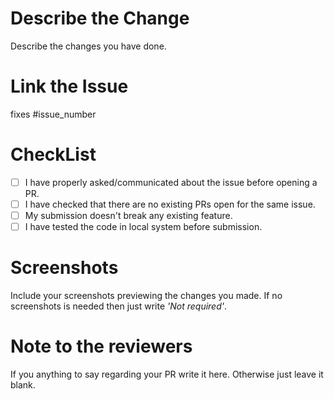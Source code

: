 # Describe the Change
Describe the changes you have done.
# Link the Issue
fixes #issue_number
# CheckList
- [ ] I have properly asked/communicated about the issue before opening a PR.
- [ ] I have checked that there are no existing PRs open for the same issue.
- [ ] My submission doesn't break any existing feature.
- [ ] I have tested the code in local system before submission.
# Screenshots
Include your screenshots previewing the changes you made. If no screenshots is needed then just write *'Not required'*.
# Note to the reviewers
If you anything to say regarding your PR write it here. Otherwise just leave it blank.
